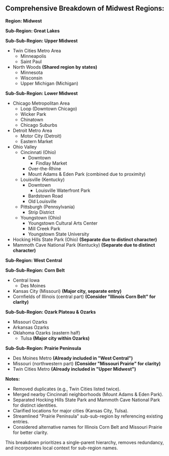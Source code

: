 ## Comprehensive Breakdown of Midwest Regions:

**Region: Midwest**

**Sub-Region: Great Lakes**

**Sub-Sub-Region: Upper Midwest**

- Twin Cities Metro Area
  - Minneapolis
  - Saint Paul
- North Woods **(Shared region by states)**
  - Minnesota
  - Wisconsin
  - Upper Michigan (Michigan)

**Sub-Sub-Region: Lower Midwest**

- Chicago Metropolitan Area
  - Loop (Downtown Chicago)
  - Wicker Park
  - Chinatown
  - Chicago Suburbs
- Detroit Metro Area
  - Motor City (Detroit)
  - Eastern Market
- Ohio Valley
  - Cincinnati (Ohio)
    - Downtown
      - Findlay Market
    - Over-the-Rhine
    - Mount Adams & Eden Park (combined due to proximity)
  - Louisville (Kentucky)
    - Downtown
      - Louisville Waterfront Park
    - Bardstown Road
    - Old Louisville
  - Pittsburgh (Pennsylvania)
    - Strip District
  - Youngstown (Ohio)
    - Youngstown Cultural Arts Center
    - Mill Creek Park
    - Youngstown State University
- Hocking Hills State Park (Ohio) **(Separate due to distinct character)**
- Mammoth Cave National Park (Kentucky) **(Separate due to distinct character)**

**Sub-Region: West Central**

**Sub-Sub-Region: Corn Belt**

- Central Iowa
  - Des Moines
- Kansas City (Missouri) **(Major city, separate entry)**
- Cornfields of Illinois (central part) **(Consider "Illinois Corn Belt" for clarity)**

**Sub-Sub-Region: Ozark Plateau & Ozarks**

- Missouri Ozarks
- Arkansas Ozarks
- Oklahoma Ozarks (eastern half)
  - Tulsa **(Major city within Ozarks)**

**Sub-Sub-Region: Prairie Peninsula**

- Des Moines Metro **(Already included in "West Central")**
- Missouri (northwestern part) **(Consider "Missouri Prairie" for clarity)**
- Twin Cities Metro **(Already included in "Upper Midwest")**

**Notes:**

- Removed duplicates (e.g., Twin Cities listed twice).
- Merged nearby Cincinnati neighborhoods (Mount Adams & Eden Park).
- Separated Hocking Hills State Park and Mammoth Cave National Park for distinct identities.
- Clarified locations for major cities (Kansas City, Tulsa).
- Streamlined "Prairie Peninsula" sub-sub-region by referencing existing entries.
- Considered alternative names for Illinois Corn Belt and Missouri Prairie for better clarity.

This breakdown prioritizes a single-parent hierarchy, removes redundancy, and incorporates local context for sub-region names.
